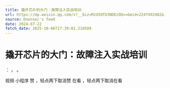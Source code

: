 ```yaml
---
title: 撬开芯片的大门：故障注入实战培训
url: https://mp.weixin.qq.com/s?__biz=MzU5OTU3NDEzOQ==&mid=2247492482&idx=1&sn=5e7f7a7563ac39d9a8556567b443bdaa
source: Doonsec's feed
date: 2024-07-22
fetch_date: 2025-10-06T17:39:01.210589
---
```


# 撬开芯片的大门：故障注入实战培训

：
，
。

视频
小程序
赞
，轻点两下取消赞
在看
，轻点两下取消在看